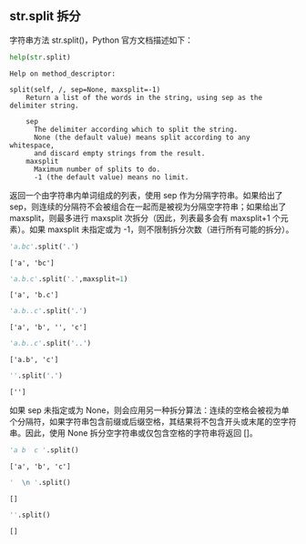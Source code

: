 ## str.split 拆分

字符串方法 str.split()，Python 官方文档描述如下：


```python
help(str.split)
```

    Help on method_descriptor:
    
    split(self, /, sep=None, maxsplit=-1)
        Return a list of the words in the string, using sep as the delimiter string.
        
        sep
          The delimiter according which to split the string.
          None (the default value) means split according to any whitespace,
          and discard empty strings from the result.
        maxsplit
          Maximum number of splits to do.
          -1 (the default value) means no limit.
    
    

返回一个由字符串内单词组成的列表，使用 sep 作为分隔字符串。如果给出了 sep，则连续的分隔符不会被组合在一起而是被视为分隔空字符串；如果给出了 maxsplit，则最多进行 maxsplit 次拆分（因此，列表最多会有 maxsplit+1 个元素）。如果 maxsplit 未指定或为 -1，则不限制拆分次数（进行所有可能的拆分）。


```python
'a.bc'.split('.')
```




    ['a', 'bc']




```python
'a.b.c'.split('.',maxsplit=1)
```




    ['a', 'b.c']




```python
'a.b..c'.split('.')
```




    ['a', 'b', '', 'c']




```python
'a.b..c'.split('..')
```




    ['a.b', 'c']




```python
''.split('.')
```




    ['']



如果 sep 未指定或为 None，则会应用另一种拆分算法：连续的空格会被视为单个分隔符，如果字符串包含前缀或后缀空格，其结果将不包含开头或末尾的空字符串。因此，使用 None 拆分空字符串或仅包含空格的字符串将返回 []。


```python
'a b  c '.split()
```




    ['a', 'b', 'c']




```python
'  \n '.split()
```




    []




```python
''.split()
```




    []


